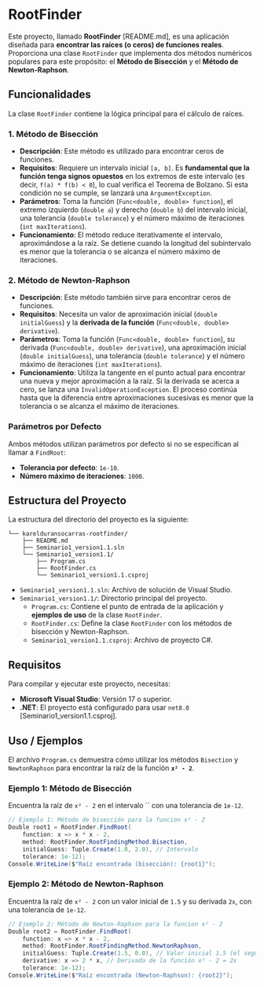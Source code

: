 # RootFinder

Este proyecto, llamado **RootFinder** [README.md], es una aplicación diseñada para **encontrar las raíces (o ceros) de funciones reales**. Proporciona una clase `RootFinder` que implementa dos métodos numéricos populares para este propósito: el **Método de Bisección** y el **Método de Newton-Raphson**.

## Funcionalidades

La clase `RootFinder` contiene la lógica principal para el cálculo de raíces.

### 1. Método de Bisección

*   **Descripción**: Este método es utilizado para encontrar ceros de funciones.
*   **Requisitos**: Requiere un intervalo inicial `[a, b]`. Es **fundamental que la función tenga signos opuestos** en los extremos de este intervalo (es decir, `f(a) * f(b) < 0`), lo cual verifica el Teorema de Bolzano. Si esta condición no se cumple, se lanzará una `ArgumentException`.
*   **Parámetros**: Toma la función (`Func<double, double> function`), el extremo izquierdo (`double a`) y derecho (`double b`) del intervalo inicial, una tolerancia (`double tolerance`) y el número máximo de iteraciones (`int maxIterations`).
*   **Funcionamiento**: El método reduce iterativamente el intervalo, aproximándose a la raíz. Se detiene cuando la longitud del subintervalo es menor que la tolerancia o se alcanza el número máximo de iteraciones.

### 2. Método de Newton-Raphson

*   **Descripción**: Este método también sirve para encontrar ceros de funciones.
*   **Requisitos**: Necesita un valor de aproximación inicial (`double initialGuess`) y la **derivada de la función** (`Func<double, double> derivative`).
*   **Parámetros**: Toma la función (`Func<double, double> function`), su derivada (`Func<double, double> derivative`), una aproximación inicial (`double initialGuess`), una tolerancia (`double tolerance`) y el número máximo de iteraciones (`int maxIterations`).
*   **Funcionamiento**: Utiliza la tangente en el punto actual para encontrar una nueva y mejor aproximación a la raíz. Si la derivada se acerca a cero, se lanza una `InvalidOperationException`. El proceso continúa hasta que la diferencia entre aproximaciones sucesivas es menor que la tolerancia o se alcanza el máximo de iteraciones.

### Parámetros por Defecto

Ambos métodos utilizan parámetros por defecto si no se especifican al llamar a `FindRoot`:
*   **Tolerancia por defecto**: `1e-10`.
*   **Número máximo de iteraciones**: `1000`.

## Estructura del Proyecto

La estructura del directorio del proyecto es la siguiente:

```
└── karelduransocarras-rootfinder/
    ├── README.md
    ├── Seminario1_version1.1.sln
    └── Seminario1_version1.1/
        ├── Program.cs
        ├── RootFinder.cs
        └── Seminario1_version1.1.csproj
```

*   `Seminario1_version1.1.sln`: Archivo de solución de Visual Studio.
*   `Seminario1_version1.1/`: Directorio principal del proyecto.
    *   `Program.cs`: Contiene el punto de entrada de la aplicación y **ejemplos de uso** de la clase `RootFinder`.
    *   `RootFinder.cs`: Define la clase `RootFinder` con los métodos de bisección y Newton-Raphson.
    *   `Seminario1_version1.1.csproj`: Archivo de proyecto C#.

## Requisitos

Para compilar y ejecutar este proyecto, necesitas:

*   **Microsoft Visual Studio**: Versión 17 o superior.
*   **.NET**: El proyecto está configurado para usar `net8.0` [Seminario1_version1.1.csproj].

## Uso / Ejemplos

El archivo `Program.cs` demuestra cómo utilizar los métodos `Bisection` y `NewtonRaphson` para encontrar la raíz de la función **`x² - 2`**.

### Ejemplo 1: Método de Bisección

Encuentra la raíz de `x² - 2` en el intervalo `` con una tolerancia de `1e-12`.

```csharp
// Ejemplo 1: Método de bisección para la funcion x² - 2
Double root1 = RootFinder.FindRoot(
    function: x => x * x - 2,
    method: RootFinder.RootFindingMethod.Bisection,
    initialGuess: Tuple.Create(1.0, 2.0), // Intervalo
    tolerance: 1e-12);
Console.WriteLine($"Raíz encontrada (bisección): {root1}");
```

### Ejemplo 2: Método de Newton-Raphson

Encuentra la raíz de `x² - 2` con un valor inicial de `1.5` y su derivada `2x`, con una tolerancia de `1e-12`.

```csharp
// Ejemplo 2: Método de Newton-Raphson para la funcion x² - 2
Double root2 = RootFinder.FindRoot(
    function: x => x * x - 2,
    method: RootFinder.RootFindingMethod.NewtonRaphson,
    initialGuess: Tuple.Create(1.5, 0.0), // Valor inicial 1.5 (el segundo valor no se usa en este método)
    derivative: x => 2 * x, // Derivada de la función x² - 2 = 2x
    tolerance: 1e-12);
Console.WriteLine($"Raíz encontrada (Newton-Raphson): {root2}");
```
